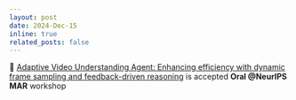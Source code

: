 ```yaml
---
layout: post
date: 2024-Dec-15
inline: true
related_posts: false
---
```


🎉 [Adaptive Video Understanding Agent: Enhancing efficiency with dynamic frame sampling and feedback-driven reasoning](https://arxiv.org/abs/2410.20252) is accepted **Oral @NeurIPS MAR** workshop 
